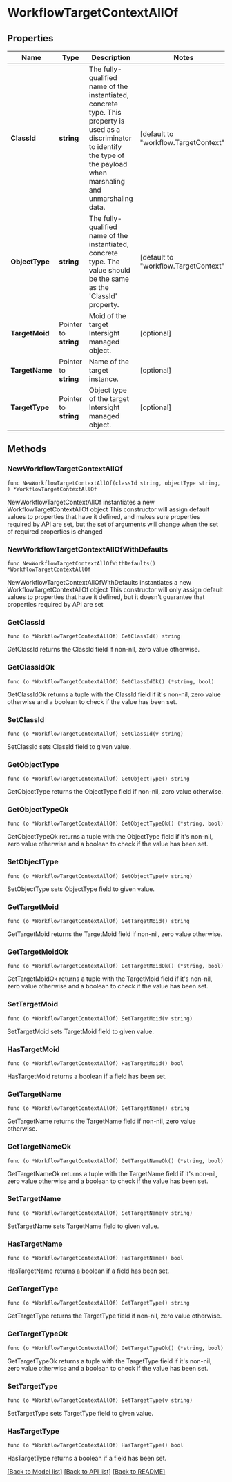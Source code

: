 # WorkflowTargetContextAllOf

## Properties

Name | Type | Description | Notes
------------ | ------------- | ------------- | -------------
**ClassId** | **string** | The fully-qualified name of the instantiated, concrete type. This property is used as a discriminator to identify the type of the payload when marshaling and unmarshaling data. | [default to "workflow.TargetContext"]
**ObjectType** | **string** | The fully-qualified name of the instantiated, concrete type. The value should be the same as the &#39;ClassId&#39; property. | [default to "workflow.TargetContext"]
**TargetMoid** | Pointer to **string** | Moid of the target Intersight managed object. | [optional] 
**TargetName** | Pointer to **string** | Name of the target instance. | [optional] 
**TargetType** | Pointer to **string** | Object type of the target Intersight managed object. | [optional] 

## Methods

### NewWorkflowTargetContextAllOf

`func NewWorkflowTargetContextAllOf(classId string, objectType string, ) *WorkflowTargetContextAllOf`

NewWorkflowTargetContextAllOf instantiates a new WorkflowTargetContextAllOf object
This constructor will assign default values to properties that have it defined,
and makes sure properties required by API are set, but the set of arguments
will change when the set of required properties is changed

### NewWorkflowTargetContextAllOfWithDefaults

`func NewWorkflowTargetContextAllOfWithDefaults() *WorkflowTargetContextAllOf`

NewWorkflowTargetContextAllOfWithDefaults instantiates a new WorkflowTargetContextAllOf object
This constructor will only assign default values to properties that have it defined,
but it doesn't guarantee that properties required by API are set

### GetClassId

`func (o *WorkflowTargetContextAllOf) GetClassId() string`

GetClassId returns the ClassId field if non-nil, zero value otherwise.

### GetClassIdOk

`func (o *WorkflowTargetContextAllOf) GetClassIdOk() (*string, bool)`

GetClassIdOk returns a tuple with the ClassId field if it's non-nil, zero value otherwise
and a boolean to check if the value has been set.

### SetClassId

`func (o *WorkflowTargetContextAllOf) SetClassId(v string)`

SetClassId sets ClassId field to given value.


### GetObjectType

`func (o *WorkflowTargetContextAllOf) GetObjectType() string`

GetObjectType returns the ObjectType field if non-nil, zero value otherwise.

### GetObjectTypeOk

`func (o *WorkflowTargetContextAllOf) GetObjectTypeOk() (*string, bool)`

GetObjectTypeOk returns a tuple with the ObjectType field if it's non-nil, zero value otherwise
and a boolean to check if the value has been set.

### SetObjectType

`func (o *WorkflowTargetContextAllOf) SetObjectType(v string)`

SetObjectType sets ObjectType field to given value.


### GetTargetMoid

`func (o *WorkflowTargetContextAllOf) GetTargetMoid() string`

GetTargetMoid returns the TargetMoid field if non-nil, zero value otherwise.

### GetTargetMoidOk

`func (o *WorkflowTargetContextAllOf) GetTargetMoidOk() (*string, bool)`

GetTargetMoidOk returns a tuple with the TargetMoid field if it's non-nil, zero value otherwise
and a boolean to check if the value has been set.

### SetTargetMoid

`func (o *WorkflowTargetContextAllOf) SetTargetMoid(v string)`

SetTargetMoid sets TargetMoid field to given value.

### HasTargetMoid

`func (o *WorkflowTargetContextAllOf) HasTargetMoid() bool`

HasTargetMoid returns a boolean if a field has been set.

### GetTargetName

`func (o *WorkflowTargetContextAllOf) GetTargetName() string`

GetTargetName returns the TargetName field if non-nil, zero value otherwise.

### GetTargetNameOk

`func (o *WorkflowTargetContextAllOf) GetTargetNameOk() (*string, bool)`

GetTargetNameOk returns a tuple with the TargetName field if it's non-nil, zero value otherwise
and a boolean to check if the value has been set.

### SetTargetName

`func (o *WorkflowTargetContextAllOf) SetTargetName(v string)`

SetTargetName sets TargetName field to given value.

### HasTargetName

`func (o *WorkflowTargetContextAllOf) HasTargetName() bool`

HasTargetName returns a boolean if a field has been set.

### GetTargetType

`func (o *WorkflowTargetContextAllOf) GetTargetType() string`

GetTargetType returns the TargetType field if non-nil, zero value otherwise.

### GetTargetTypeOk

`func (o *WorkflowTargetContextAllOf) GetTargetTypeOk() (*string, bool)`

GetTargetTypeOk returns a tuple with the TargetType field if it's non-nil, zero value otherwise
and a boolean to check if the value has been set.

### SetTargetType

`func (o *WorkflowTargetContextAllOf) SetTargetType(v string)`

SetTargetType sets TargetType field to given value.

### HasTargetType

`func (o *WorkflowTargetContextAllOf) HasTargetType() bool`

HasTargetType returns a boolean if a field has been set.


[[Back to Model list]](../README.md#documentation-for-models) [[Back to API list]](../README.md#documentation-for-api-endpoints) [[Back to README]](../README.md)


